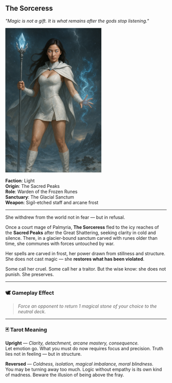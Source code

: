## The Sorceress

*"Magic is not a gift. It is what remains after the gods stop listening."*

<img src="../resources/images/cards/characters/the-sorceress.png" width="300px"/>

**Faction**: Light  
**Origin**: The Sacred Peaks   
**Role**: Warden of the Frozen Runes  
**Sanctuary**: The Glacial Sanctum  
**Weapon**: Sigil-etched staff and arcane frost

---

She withdrew from the world not in fear — but in refusal.

Once a court mage of Palmyria, **The Sorceress** fled to the icy reaches of the **Sacred Peaks** after the Great Shattering, seeking clarity in cold and silence. There, in a glacier-bound sanctum carved with runes older than time, she communes with forces untouched by war.

Her spells are carved in frost, her power drawn from stillness and structure. She does not cast magic — she **restores what has been violated**.

Some call her cruel. Some call her a traitor. But the wise know: she does not punish. She preserves.

---

### 🕊 Gameplay Effect

> *Force an opponent to return 1 magical stone of your choice to the neutral deck.*

---

### 🃏 Tarot Meaning

**Upright** — *Clarity, detachment, arcane mastery, consequence.*  
Let emotion go. What you must do now requires focus and precision. Truth lies not in feeling — but in structure.

**Reversed** — *Coldness, isolation, magical imbalance, moral blindness.*  
You may be turning away too much. Logic without empathy is its own kind of madness. Beware the illusion of being above the fray.
